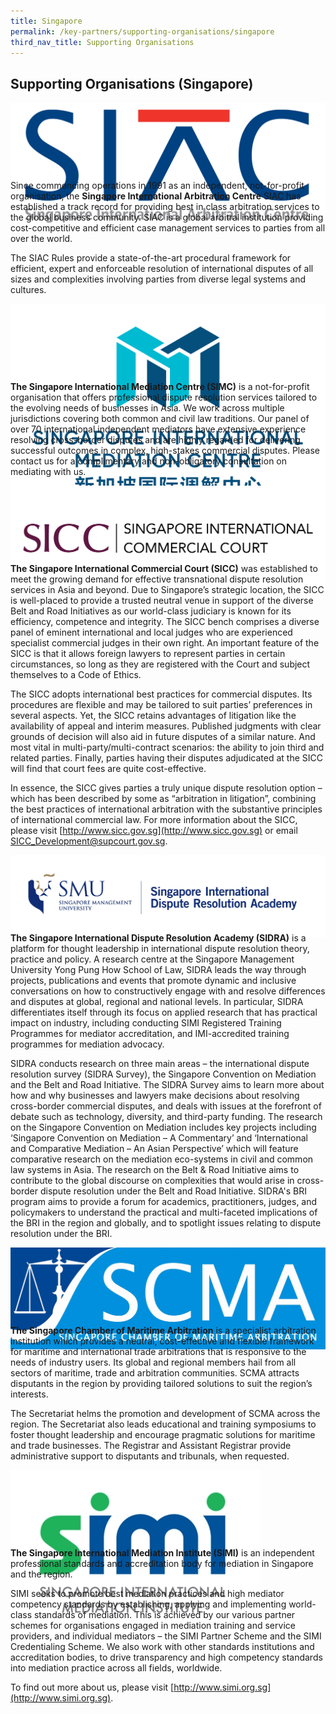 ```yaml
---
title: Singapore
permalink: /key-partners/supporting-organisations/singapore
third_nav_title: Supporting Organisations
---
```

<style>
   
  .img-logo {
    height: 110px; 
    }

</style>

## Supporting Organisations (Singapore)


<div class="img-logo">
  <img src="/images/SIAC Logo.jpg" title="SIAC Logo" alt="SIAC Logo">
</div>

Since commencing operations in 1991 as an independent, not-for-profit organisation, the <b>Singapore International Arbitration Centre</b> SIAC has established a track record for providing best in class arbitration services to the global business community. SIAC is a global arbitral institution providing cost-competitive and efficient case management services to parties from all over the world.   

The SIAC Rules provide a state-of-the-art procedural framework for efficient, expert and enforceable resolution of international disputes of all sizes and complexities involving parties from diverse legal systems and cultures.



<div class="img-logo">
  <img src="/images/SIMC Logo.png" title="SIMC Logo" alt="SIMC Logo">
</div>

<b>The Singapore International Mediation Centre (SIMC)</b> is a not-for-profit organisation that offers professional dispute resolution services tailored to the evolving needs of businesses in Asia. We work across multiple jurisdictions covering both common and civil law traditions. Our panel of over 70 international independent mediators have extensive experience resolving cross-border disputes and are highly regarded for delivering successful outcomes in complex, high-stakes commercial disputes. Please contact us for a complimentary and non-obligatory consultation on mediating with us.



<div class="img-logo">
  <img src="/images/SICC Logo.jpg" title="SICC Logo" alt="SICC Logo">
</div>

<b>The Singapore International Commercial Court (SICC)</b> was established to meet the growing demand for effective transnational dispute resolution services in Asia and beyond. Due to Singapore’s strategic location, the SICC is well-placed to provide a trusted neutral venue in support of the diverse Belt and Road Initiatives as our world-class judiciary is known for its efficiency, competence and integrity. The SICC bench comprises a diverse panel of eminent international and local judges who are experienced specialist commercial judges in their own right.  An important feature of the SICC is that it allows foreign lawyers to represent parties in certain circumstances, so long as they are registered with the Court and subject themselves to a Code of Ethics.   

The SICC adopts international best practices for commercial disputes. Its procedures are flexible and may be tailored to suit parties’ preferences in several aspects. Yet, the SICC retains advantages of litigation like the availability of appeal and interim measures.  Published judgments with clear grounds of decision will also aid in future disputes of a similar nature.  And most vital in multi-party/multi-contract scenarios: the ability to join third and related parties. Finally, parties having their disputes adjudicated at the SICC will find that court fees are quite cost-effective. 

In essence, the SICC gives parties a truly unique dispute resolution option – which has been described by some as “arbitration in litigation”, combining the best practices of international arbitration with the substantive principles of international commercial law.  For more information about the SICC, please visit [http://www.sicc.gov.sg](http://www.sicc.gov.sg) or email [SICC_Development@supcourt.gov.sg](mailto:SICC_Development@supcourt.gov.sg).


<div class="img-logo">
  <img src="/images/SIDRA Logo.jpg" title="SIDRA Logo" alt="SIDRA Logo">
</div>


<b>The Singapore International Dispute Resolution Academy (SIDRA)</b> is a platform for thought leadership in international dispute resolution theory, practice and policy. A research centre at the Singapore Management University Yong Pung How School of Law, SIDRA leads the way through projects, publications and events that promote dynamic and inclusive conversations on how to constructively engage with and resolve differences and disputes at global, regional and national levels. In particular, SIDRA differentiates itself through its focus on applied research that has practical impact on industry, including conducting SIMI Registered Training Programmes for mediator accreditation, and IMI-accredited training programmes for mediation advocacy.   

SIDRA conducts research on three main areas – the international dispute resolution survey (SIDRA Survey), the Singapore Convention on Mediation and the Belt and Road Initiative.  The SIDRA Survey aims to learn more about how and why businesses and lawyers make decisions about resolving cross-border commercial disputes, and deals with issues at the forefront of debate such as technology, diversity, and third-party funding.  The research on the Singapore Convention on Mediation includes key projects including ‘Singapore Convention on Mediation – A Commentary’ and ‘International and Comparative Mediation – An Asian Perspective’ which will feature comparative research on the mediation eco-systems in civil and common law systems in Asia. The research on the Belt & Road Initiative aims to contribute to the global discourse on complexities that would arise in cross-border dispute resolution under the Belt and Road Initiative.  SIDRA's BRI program aims to provide a forum for academics, practitioners, judges, and policymakers to understand the practical and multi-faceted implications of the BRI in the region and globally, and to spotlight issues relating to dispute resolution under the BRI.


<div class="img-logo">
  <img src="/images/SCMA Logo.JPG" title="SCMA Logo" alt="SCMA Logo">
</div>

<b>The Singapore Chamber of Maritime Arbitration</b> is a specialist arbitration institution which provides a neutral, cost-effective and flexible framework for maritime and international trade arbitrations that is responsive to the needs of industry users. Its global and regional members hail from all sectors of maritime, trade and arbitration communities. SCMA attracts disputants in the region by providing tailored solutions to suit the region’s interests.    

The Secretariat helms the promotion and development of SCMA across the region. The Secretariat also leads educational and training symposiums to foster thought leadership and encourage pragmatic solutions for maritime and trade businesses. The Registrar and Assistant Registrar provide administrative support to disputants and tribunals, when requested.



<div class="img-logo">
  <img src="/images/SIMI Logo.png" title="SIMI Logo" alt="SIMI Logo">
</div>

<b>The Singapore International Mediation Institute (SIMI)</b> is an independent professional standards and accreditation body for mediation in Singapore and the region.

SIMI seeks to promote best mediation practices and high mediator competency standards by establishing, applying and implementing world-class standards of mediation. This is achieved by our various partner schemes for organisations engaged in mediation training and service providers, and individual mediators – the SIMI Partner Scheme and the SIMI Credentialing Scheme. We also work with other standards institutions and accreditation bodies, to drive transparency and high competency standards into mediation practice across all fields, worldwide.

To find out more about us, please visit [http://www.simi.org.sg](http://www.simi.org.sg).

